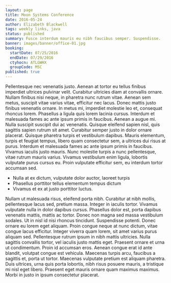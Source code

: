 ```yaml
---
layout: page
title: Moon Systems Conference
date: 2016-05-24
author: Elizabeth Blackwell
tags: weekly links, java
status: published
summary: Fusce interdum mauris eu nibh faucibus semper. Suspendisse.
banner: images/banner/office-01.jpg
booking:
  startDate: 07/25/2016
  endDate: 07/29/2016
  ctyhocn: ATLGWHX
  groupCode: MSC
published: true
---
```

Pellentesque nec venenatis justo. Aenean at tortor eu tellus finibus imperdiet ultrices pulvinar velit. Curabitur ultricies diam at convallis ornare. Nullam finibus nisi neque, in pharetra nunc rutrum vitae. Aenean sem metus, suscipit vitae varius vitae, efficitur nec lacus. Donec mattis justo finibus venenatis ornare. In metus mi, imperdiet molestie leo et, consequat rhoncus lorem. Phasellus a ligula quis lorem lacinia cursus.
Interdum et malesuada fames ac ante ipsum primis in faucibus. Aenean a augue mi. Nulla suscipit suscipit dui ac venenatis. Quisque eleifend sapien nisl, quis sagittis sapien rutrum sit amet. Curabitur semper justo in dolor ornare placerat. Quisque pharetra turpis et vestibulum dapibus. Mauris elementum, turpis et feugiat tempus, libero quam consectetur sem, a ultrices dui risus at purus. Interdum et malesuada fames ac ante ipsum primis in faucibus. Vivamus iaculis justo mauris. Nunc molestie turpis a nunc pellentesque, vitae rutrum mauris varius. Vivamus vestibulum enim ligula, lobortis vulputate purus cursus eu. Proin vulputate efficitur sem, eu interdum tortor accumsan sed.

* Nulla at ex dictum, vulputate dolor auctor, laoreet turpis
* Phasellus porttitor tellus elementum tempus dictum
* Vivamus et ex at justo porttitor luctus.

Nullam ut malesuada risus, eleifend porta nibh. Curabitur at nibh mollis, pellentesque lacus sed, pretium massa. Integer in iaculis tortor. Vivamus vulputate nulla in dolor dapibus cursus. Phasellus dolor est, porta dapibus venenatis mattis, mattis ac tortor. Donec non magna sed massa vestibulum sodales. Ut in nisl id nisi rhoncus tincidunt. Suspendisse potenti. Donec ornare eu lorem eget aliquam. Proin congue neque at nunc dictum, vitae congue lacus efficitur. Integer viverra quam lorem, sit amet varius purus aliquam sed. Pellentesque rutrum ipsum in nibh mattis ultricies. Nulla sagittis convallis tortor, vel iaculis justo mattis eget. Praesent ornare et urna ut condimentum.
Proin id accumsan eros. Aenean congue erat id ante blandit, volutpat congue est vehicula. Maecenas turpis arcu, faucibus a sagittis et, porta ut tortor. Maecenas vulputate pretium est aliquam pharetra. Duis ultrices, urna quis porta lobortis, nibh risus posuere mauris, a tristique mi nisl eget libero. Praesent eget mauris ornare quam maximus maximus. Morbi in justo in ipsum consectetur placerat.
